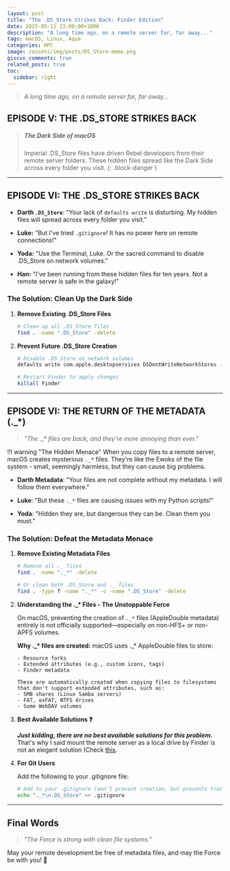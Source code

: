 ```yaml
---
layout: post
title: "The .DS_Store Strikes Back: Finder Edition"
date: 2025-05-11 23:00:00+1000
description: "A long time ago, on a remote server far, far away..."
tags: macOS, Linux, Aqua
categories: HPC
image: /assets/img/posts/DS_Store-meme.png
giscus_comments: true
related_posts: true
toc:
  sidebar: right
---
```


> _A long time ago, on a remote server far, far away..._

## EPISODE V: THE .DS_STORE STRIKES BACK

<!-- prettier-ignore -->
> ##### The Dark Side of macOS
>
> Imperial .DS_Store files have driven Rebel developers from their remote server folders. These hidden files spread like the Dark Side across every folder you visit.
{: .block-danger }

---

## EPISODE VI: THE .DS_STORE STRIKES BACK

- **Darth `.DS_Store`**: "Your lack of `defaults write` is disturbing. My hidden files will spread across every folder you visit."

- **Luke:** "But I've tried `.gitignore`! It has no power here on remote connections!"

- **Yoda:** "Use the Terminal, Luke. Or the sacred command to disable .DS_Store on network volumes."

- **Han:** "I've been running from these hidden files for ten years. Not a remote server is safe in the galaxy!"

### The Solution: Clean Up the Dark Side

1. **Remove Existing .DS_Store Files**

   ```bash
   # Clean up all .DS_Store files
   find . -name ".DS_Store" -delete
   ```

2. **Prevent Future .DS_Store Creation**

   ```bash
   # Disable .DS_Store on network volumes
   defaults write com.apple.desktopservices DSDontWriteNetworkStores -bool TRUE

   # Restart Finder to apply changes
   killall Finder
   ```

---

## EPISODE VI: THE RETURN OF THE METADATA (.\_\*)

> _"The .\_\* files are back, and they're more annoying than ever."_

!!! warning "The Hidden Menace"
When you copy files to a remote server, macOS creates mysterious `._*` files. They're like the Ewoks of the file system - small, seemingly harmless, but they can cause big problems.

- **Darth Metadata**: "Your files are not complete without my metadata. I will follow them everywhere."

- **Luke**: "But these `._*` files are causing issues with my Python scripts!"

- **Yoda**: "Hidden they are, but dangerous they can be. Clean them you must."

### The Solution: Defeat the Metadata Menace

1.  **Remove Existing Metadata Files**

    ```bash
    # Remove all ._ files
    find . -name "._*" -delete

    # Or clean both .DS_Store and ._ files
    find . -type f -name "._*" -o -name ".DS_Store" -delete
    ```

2.  **Understanding the .\_\* Files - The Unstoppable Force**

    On macOS, preventing the creation of `._*` files (AppleDouble metadata) entirely is not officially supported—especially on non-HFS+ or non-APFS volumes.

    **Why .\_\* files are created:**
    macOS uses .\_\* AppleDouble files to store:

        - Resource forks
        - Extended attributes (e.g., custom icons, tags)
        - Finder metadata

        These are automatically created when copying files to filesystems that don't support extended attributes, such as:
        - SMB shares (Linux Samba servers)
        - FAT, exFAT, NTFS drives
        - Some WebDAV volumes

3.  **Best Available Solutions :question:**

    **_Just kidding, there are no best available solutions for this problem._** That's why I said mount the remote server as a local drive by Finder is not an elegant solution (Check [this](/blog/2025/Surviving-without-VS-Code-Remote-SSH/#but--is-this-method-elegant).

4.  **For Git Users**

    Add the following to your .gitignore file:

    ```bash
    # Add to your .gitignore (won't prevent creation, but prevents tracking)
    echo "._*\n.DS_Store" >> .gitignore
    ```

---

## Final Words

> _"The Force is strong with clean file systems."_

May your remote development be free of metadata files, and may the Force be with you! 🚀
